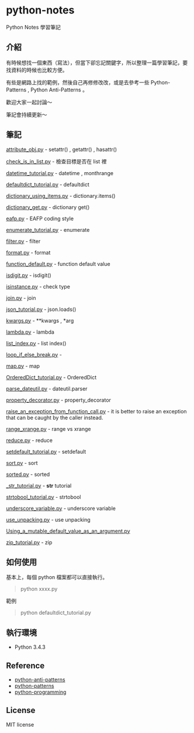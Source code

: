 # python-notes
Python Notes 學習筆記

## 介紹
有時候想找一個東西（寫法），但當下卻忘記關鍵字，所以整理一篇學習筆記，要找資料的時候也比較方便。

有些是網路上找的範例，然後自己再修修改改，或是去參考一些  Python-Patterns , Python Anti-Patterns 。

歡迎大家一起討論～

筆記會持續更新～

## 筆記
[attribute_obj.py](https://github.com/twtrubiks/python-notes/blob/master/attribute_obj.py) - setattr() , getattr() , hasattr()

[check_is_in_list.py](https://github.com/twtrubiks/python-notes/blob/master/check_is_in_list.py) -  檢查目標是否在 list 裡

[datetime_tutorial.py](https://github.com/twtrubiks/python-notes/blob/master/datetime_tutorial.py) - datetime , monthrange

[defaultdict_tutorial.py](https://github.com/twtrubiks/python-notes/blob/master/defaultdict_tutorial.py) - defaultdict

[dictionary_using_items.py](https://github.com/twtrubiks/python-notes/blob/master/dictionary_using_items.py) - dictionary.items()

[dictionary_get.py](https://github.com/twtrubiks/python-notes/blob/master/dictionary_get.py) - dictionary get()

[eafp.py](https://github.com/twtrubiks/python-notes/blob/master/eafp.py) - EAFP coding style

[enumerate_tutorial.py](https://github.com/twtrubiks/python-notes/blob/master/enumerate_tutorial.py) - enumerate

[filter.py](https://github.com/twtrubiks/python-notes/blob/master/filter.py) - filter

[format.py](https://github.com/twtrubiks/python-notes/blob/master/format.py) - format

[function_default.py](https://github.com/twtrubiks/python-notes/blob/master/function_default.py) -  function default value

[isdigit.py](https://github.com/twtrubiks/python-notes/blob/master/isdigit.py) - isdigit()

[isinstance.py](https://github.com/twtrubiks/python-notes/blob/master/isinstance.py) - check type

[join.py](https://github.com/twtrubiks/python-notes/blob/master/join.py) - join

[json_tutorial.py](https://github.com/twtrubiks/python-notes/blob/master/json_tutorial.py) - json.loads()

[kwargs.py](https://github.com/twtrubiks/python-notes/blob/master/kwargs.py) - **kwargs , *arg

[lambda.py](https://github.com/twtrubiks/python-notes/blob/master/lambda.py) - lambda

[list_index.py](https://github.com/twtrubiks/python-notes/blob/master/list_index.py) - list index()

[loop_if_else_break.py](https://github.com/twtrubiks/python-notes/blob/master/) -

[map.py](https://github.com/twtrubiks/python-notes/blob/master/map.py) - map

[OrderedDict_tutorial.py](https://github.com/twtrubiks/python-notes/blob/master/OrderedDict_tutorial.py) - OrderedDict

[parse_dateutil.py](https://github.com/twtrubiks/python-notes/blob/master/parse_dateutil.py) - dateutil.parser

[property_decorator.py](https://github.com/twtrubiks/python-notes/blob/master/property_decorator.py) - property_decorator

[raise_an_exception_from_function_call.py](https://github.com/twtrubiks/python-notes/blob/master/raise_an_exception_from_function_call.py) - it is better to raise an exception that can be caught by the caller instead.

[range_xrange.py](https://github.com/twtrubiks/python-notes/blob/master/range_xrange.py) -  range vs xrange

[reduce.py](https://github.com/twtrubiks/python-notes/blob/master/reduce.py) - reduce

[setdefault_tutorial.py](https://github.com/twtrubiks/python-notes/blob/master/setdefault_tutorial.py) - setdefault

[sort.py](https://github.com/twtrubiks/python-notes/blob/master/sort.py) - sort

[sorted.py](https://github.com/twtrubiks/python-notes/blob/master/sorted.py) - sorted

[_str_tutorial.py](https://github.com/twtrubiks/python-notes/blob/master/_str_tutorial.py) - __str__  tutorial

[strtobool_tutorial.py](https://github.com/twtrubiks/python-notes/blob/master/strtobool_tutorial.py) - strtobool

[underscore_variable.py](https://github.com/twtrubiks/python-notes/blob/master/underscore_variable.py) -  underscore variable

[use_unpacking.py](https://github.com/twtrubiks/python-notes/blob/master/use_unpacking.py) - use unpacking

[Using_a_mutable_default_value_as_an_argument.py](https://github.com/twtrubiks/python-notes/blob/master/)

[zip_tutorial.py](https://github.com/twtrubiks/python-notes/blob/master/zip_tutorial.py) - zip

## 如何使用
基本上，每個 python 檔案都可以直接執行。
> python  xxxx.py

範例

> python  defaultdict_tutorial.py

## 執行環境
* Python 3.4.3

## Reference
* [python-anti-patterns](https://docs.quantifiedcode.com/python-anti-patterns/index.html)
* [python-patterns](https://github.com/faif/python-patterns)
* [python-programming](https://www.programiz.com/python-programming)

## License
MIT license
